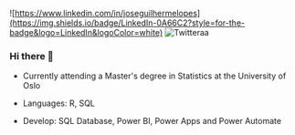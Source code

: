 
<!--
**josegribeirol/josegribeirol** is a ✨ _special_ ✨ repository because its `README.md` (this file) appears on your GitHub profile.

Here are some ideas to get you started:

- 🔭 I’m currently working on ...
- 🌱 I’m currently learning ...
- 👯 I’m looking to collaborate on ...
- 🤔 I’m looking for help with ...
- 💬 Ask me about ...
- 📫 How to reach me: ...
- 😄 Pronouns: ...
- ⚡ Fun fact: ...
-->

![https://www.linkedin.com/in/joseguilhermelopes](https://img.shields.io/badge/LinkedIn-0A66C2?style=for-the-badge&logo=LinkedIn&logoColor=white)
![Twitteraa](https://img.shields.io/badge/Twitter-0A66C2?style=for-the-badge&logo=LinkedIn&logoColor=white)



### Hi there 👋

- Currently attending a Master's degree in Statistics at the University of Oslo
- Languages: R, SQL

- Develop: SQL Database, Power BI, Power Apps and Power Automate
